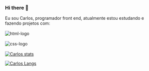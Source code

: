 ### Hi there :rocket:

Eu sou Carlos, programador front end, atualmente estou  estudando e fazendo projetos com:
<br>
<br>
<img src="https://img.shields.io/badge/HTML5-E34F26?style=for-the-badge&logo=html5&logoColor=white" alt="html-logo"/> 
<br>
<br>
<img src="https://img.shields.io/badge/CSS3-1572B6?style=for-the-badge&logo=css3&logoColor=white" alt="css-logo"/> 
<br>
<br>
[![Carlos stats](https://github-readme-stats.vercel.app/api?username=Carlos)](https://github.com/anuraghazra/github-readme-stats)


[![Carlos Langs](https://github-readme-stats.vercel.app/api/top-langs/?username=Carlos&layout=compact)](https://github.com/anuraghazra/github-readme-stats)


